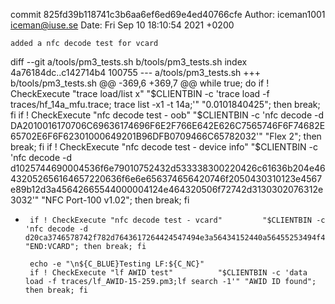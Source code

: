 commit 825fd39b118741c3b6aa6ef6ed69e4ed40766cfe
Author: iceman1001 <iceman@iuse.se>
Date:   Fri Sep 10 18:10:54 2021 +0200

    added a nfc decode test for vcard

diff --git a/tools/pm3_tests.sh b/tools/pm3_tests.sh
index 4a76184dc..c142714b4 100755
--- a/tools/pm3_tests.sh
+++ b/tools/pm3_tests.sh
@@ -369,6 +369,7 @@ while true; do
       if ! CheckExecute "trace load/list x"       "$CLIENTBIN -c 'trace load -f traces/hf_14a_mfu.trace; trace list -x1 -t 14a;'" "0.0101840425"; then break; fi
       if ! CheckExecute "nfc decode test - oob"           "$CLIENTBIN -c 'nfc decode -d DA2010016170706C69636174696F6E2F766E642E626C7565746F6F74682E65702E6F6F62301000649201B96DFB0709466C65782032'" "Flex 2"; then break; fi
       if ! CheckExecute "nfc decode test - device info"   "$CLIENTBIN -c 'nfc decode -d d1025744690004536f6e79010752432d533338300220426c61636b204e46432052656164657220636f6e6e656374656420746f2050430310123e4567e89b12d3a45642665544000004124e464320506f72742d3130302076312e3032'" "NFC Port-100 v1.02"; then break; fi
+      if ! CheckExecute "nfc decode test - vcard"         "$CLIENTBIN -c 'nfc decode -d d20ca3746578742f782d7643617264424547494e3a56434152440a56455253494f4e3a332e300a4e3a43687269733b4963656d616e3b3b3b0a464e3a476f7468656e627572670a5245563a323032312d30362d32345432303a31353a30385a0a6974656d322e582d4142444154453b747970653d707265663a323032302d30362d32340a4954454d322e582d41424c4142454c3a5f24213c416e6e69766572736172793e21245f0a454e443a56434152440a'" "END:VCARD"; then break; fi
 
       echo -e "\n${C_BLUE}Testing LF:${C_NC}"
       if ! CheckExecute "lf AWID test"          "$CLIENTBIN -c 'data load -f traces/lf_AWID-15-259.pm3;lf search -1'" "AWID ID found"; then break; fi
